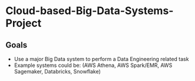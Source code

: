 # Cloud-based-Big-Data-Systems-Project
## Goals
* Use a major Big Data system to perform a Data Engineering related task
* Example systems could be:  (AWS Athena, AWS Spark/EMR, AWS Sagemaker, Databricks, Snowflake)
